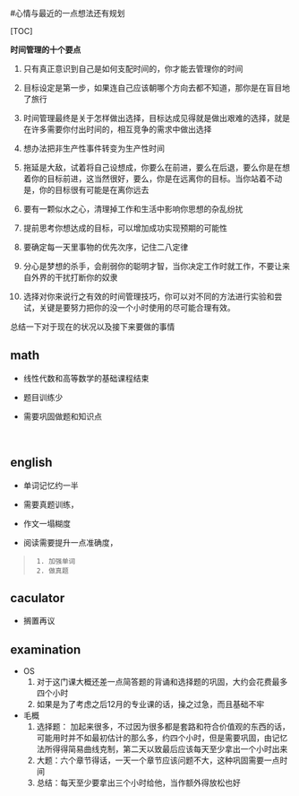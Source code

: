 #心情与最近的一点想法还有规划

[TOC]

**时间管理的十个要点**

1. 只有真正意识到自己是如何支配时间的，你才能去管理你的时间

2. 目标设定是第一步，如果连自己应该朝哪个方向去都不知道，那你是在盲目地了旅行

3. 时间管理最终是关于怎样做出选择，目标达成见得就是做出艰难的选择，就是在许多需要你付出时间的，相互竞争的需求中做出选择

4. 想办法把非生产性事件转变为生产性时间

5. 拖延是大敌，试着将自己设想成，你要么在前进，要么在后退，要么你是在想着你的目标前进，这当然很好，要么，你是在远离你的目标。当你站着不动是，你的目标很有可能是在离你远去

6. 要有一颗似水之心，清理掉工作和生活中影响你思想的杂乱纷扰

7. 提前思考你想达成的目标，可以增加成功实现预期的可能性

8. 要确定每一天里事物的优先次序，记住二八定律

9. 分心是梦想的杀手，会削弱你的聪明才智，当你决定工作时就工作，不要让来自外界的干扰打断你的奴隶

10. 选择对你来说行之有效的时间管理技巧，你可以对不同的方法进行实验和尝试，关键是要努力把你的没一个小时使用的尽可能合理有效。


总结一下对于现在的状况以及接下来要做的事情

## math

- 线性代数和高等数学的基础课程结束

- 题目训练少

- 需要巩固做题和知识点

  ​


## english

- 单词记忆约一半

- 需要真题训练，

- 作文一塌糊度

- 阅读需要提升一点准确度，


>	   1. 加强单词
>	   2. 做真题



## caculator

- 搁置再议

## examination

- OS
  1. 对于这门课大概还差一点简答题的背诵和选择题的巩固，大约会花费最多四个小时
  2. 如果是为了考虑之后12月的专业课的话，操之过急，而且基础不牢
- 毛概
  1. 选择题： 加起来很多，不过因为很多都是套路和符合价值观的东西的话，可能用时并不如最初估计的那么多，约四个小时，但是需要巩固，由记忆法所得得简易曲线克制，第二天以致最后应该每天至少拿出一个小时出来
  2. 大题：六个章节得话，一天一个章节应该问题不大，这种巩固需要一点时间
  3. 总结：每天至少要拿出三个小时给他，当作额外得放松也好

